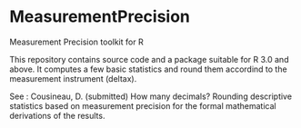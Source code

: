 # MeasurementPrecision
Measurement Precision toolkit for R

This repository contains source code and a package suitable for R 3.0 and above. It computes 
a few basic statistics and round them accordind to the measurement instrument (deltax).

See :
Cousineau, D. (submitted) How many decimals? Rounding descriptive statistics based on 
measurement precision 
for the formal mathematical derivations of the results.
